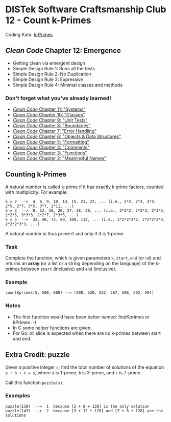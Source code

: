 DISTek Software Craftsmanship Club 12 - Count k-Primes
======================================================
Coding Kata: [k-Primes](https://codwars.com/kata/5726f813c8dcebf5ed000a6b)

_Clean Code_ Chapter 12: Emergence
----------------------------------
* Getting clean via emergent design
* Simple Design Rule 1: Runs all the tests
* Simple Design Rule 2: No Duplication
* Simple Design Rule 3: Expressive
* Simple Design Rule 4: Minimal classes and methods

### Don't forget what you've already learned!
* [_Clean Code_ Chapter 11: "Systems"](../rover-factory/readme.md)
* [_Clean Code_ Chapter 10: "Classes"](../rover-refactor/readme.md)
* [_Clean Code_ Chapter 9: "Unit Tests"](../rover-redux/README.md)
* [_Clean Code_ Chapter 8: "Boundaries"](../password-encrypt/README.md)
* [_Clean Code_ Chapter 7: "Error Handling"](../password/README.md)
* [_Clean Code_ Chapter 6: "Objects & Data Structures"](../bowling/README.md)
* [_Clean Code_ Chapter 5: "Formatting"](../tiny-maze/README.md)
* [_Clean Code_ Chapter 4: "Comments"](../arithmetic/README.md)
* [_Clean Code_ Chapter 3: "Functions"](../alphabet-cipher/README.md)
* [_Clean Code_ Chapter 2: "Meaningful Names"](../rover/README.md)

Counting k-Primes
-----------------
A natural number is called k-prime if it has exactly k prime factors, counted with multiplicity. For example:

```
k = 2  -->  4, 6, 9, 10, 14, 15, 21, 22, ... (i.e., 2*2, 2*3, 3*3, 2*5, 2*7, 3*5, 3*7, 2*11, ...)
k = 3  -->  8, 12, 18, 20, 27, 28, 30, ... (i.e., 2*2*2, 2*2*3, 2*3*3, 2*2*5, 3*3*3, 2*2*7, 2*3*5, ...)
k = 5  -->  32, 48, 72, 80, 108, 112, ... (i.e., 2*2*2*2*2, 2*2*2*2*3, 2*2*2*3*3, ...)
```

A natural number is thus prime if and only if it is 1-prime.

### Task
Complete the function, which is given parameters `k`, `start`, `end` (or `nd`) and returns an **array** (or a list or a
string depending on the language) of the k-primes between `start` (inclusive) and
`end` (inclusive).

### Example
```
countKprimes(5, 500, 600) --> [500, 520, 552, 567, 588, 592, 594]
```

### Notes
* The first function would have been better named: findKprimes or kPrimes :-)
* In C some helper functions are given.
* For Go: nil slice is expected when there are no k-primes between start and end.

Extra Credit: puzzle
--------------------
Given a positive integer `s`, find the total number of solutions of the equation `a + b + c = s`, where `a` is 1-prime,
`b` is 3-prime, and `c` is 7-prime.

Call this function `puzzle(s)`.

### Examples
```
puzzle(138)  -->  1  because [2 + 8 + 128] is the only solution
puzzle(143)  -->  2  because [3 + 12 + 128] and [7 + 8 + 128] are the solutions
```
